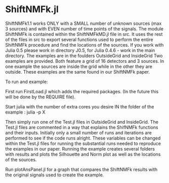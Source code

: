 # ShiftNMFk.jl
ShiftNMFk1.1 works ONLY with a SMALL number of unknown sources (max 3 sources) and with EVEN number of time points of the signals.
The module ShiftNMFk is contained within the ShiftNMFkMD.jl file in src.
It uses the rest of the files in src to export several functions used to perform the entire ShiftNMFk procedure and find the locations of the sources. 
If you work with Julia 0.5 please work in directory J0.5, for Julia 0.4.6 - work in the main directory.
The examples are in the foulders OutsideGrid and InsideGrid
Two examples are provided. Both feature a grid of 16 detectors and 3 sources. In one example the sources are inside the grid while in the other they are outside. These examples are the same found in our ShiftNMFk paper.  

To run and example:

First run FirstLoad.jl which adds the required packages. (In the future this will be done by the REQUIRE file).

Start julia with the number of extra cores you desire IN the folder of the example : julia -p X

Then simply run one of the Test.jl files in OutsideGrid and InsideGrid.
The Test.jl files are commented in a way that explains the ShifNMFk functions and their inputs. 
Initially only a small number of runs and iterations are performed to see if the code runs alright. These variables can be changed within the Test.jl files for running the substantial runs needed to reproduce the examples in our paper. 
Running the example creates several folders with results and plots the Silhouette and Norm plot as well as the locations of the sources.

Run plotAnsPanel.jl for a graph that compares the ShiftNMFk results with the original signals used to create the example.

